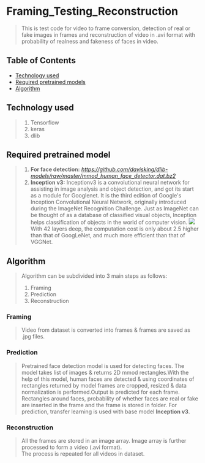 # Framing_Testing_Reconstruction
>This is test code for video to frame conversion, detection of real or fake images in frames and reconstruction of video in .avi format with probability of realness and fakeness of faces in video.
## Table of Contents
* [Technology used](#technology-used)
* [Required pretrained models](#required-pretrained-model)
* [Algorithm](#algorithm)
## Technology used
>1. Tensorflow
>2. keras
>3. dlib
## Required pretrained model 
>1. **For face detection:**
*https://github.com/davisking/dlib-models/raw/master/mmod_human_face_detector.dat.bz2*
>2. **Inception v3:**
>Inceptionv3 is a convolutional neural network for assisting in image analysis and object detection, and got its start as a module for Googlenet. It is the third edition of Google's Inception Convolutional Neural Network, originally introduced during the ImageNet Recognition Challenge. Just as ImageNet can be thought of as a database of classified visual objects, Inception helps classification of objects in the world of computer vision.
![](https://miro.medium.com/max/700/1*gqKM5V-uo2sMFFPDS84yJw.png)
><br/>With 42 layers deep, the computation cost is only about 2.5 higher than that of GoogLeNet, and much more efficient than that of VGGNet.
## Algorithm
>Algorithm can be subdivided into 3 main steps as follows:
>1. Framing
>2. Prediction
>3. Reconstruction
### Framing
>Video from dataset is converted into frames & frames are saved as .jpg files.
### Prediction
>Pretrained face detection model is used for detecting faces. The model takes list of images & returns 2D mmod rectangles.With the help of this model, human faces are detected
>& using coordinates of rectangles returned by model frames are cropped, resized & data normalization is performed.Output is predicted for each frame. Rectangles around faces, probability of whether faces are real or fake are inserted in the frame and the frame is stored in folder. For prediction, transfer learning is used with base model **Inception v3**.
### Reconstruction
>All the frames are stored in an image array. Image array is further processed to form a video (.avi format). 
<br/>The process is repeated for all videos in dataset.

 


